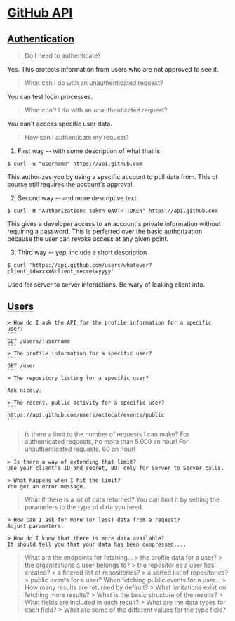 # [GitHub API](https://developer.github.com/v3/)

## [Authentication](https://developer.github.com/v3/#authentication)

> Do I need to authenticate?

Yes. This protects information from users who are not approved to see it. 

> What can I do with an unauthenticated request?

You can test login processes.

> What _can't_ I do with an unauthenticated request?

You can't access specific user data.

> How can I authenticate my request?

1. First way -- with some description of what that is
```
$ curl -u "username" https://api.github.com
```
This authorizes you by using a specific account to pull data from. This of course still requires the account's approval.

2. Second way -- and more descriptive text
```
$ curl -H "Authorization: token OAUTH-TOKEN" https://api.github.com
```
This gives a developer access to an account's private information without requiring a password. This is perferred over the basic authorization because the user can revoke access at any given point. 

3. Third way -- yep, include a short description
```
$ curl 'https://api.github.com/users/whatever?client_id=xxxx&client_secret=yyyy'
```
Used for server to server interactions. Be wary of leaking client info. 


## [Users](https://developer.github.com/v3/users/)

    > How do I ask the API for the profile information for a specific user?
    ```
    GET /users/:username
    ```
    > The profile information for a specific user?
    ```
    GET /user
    ```
    > The repository listing for a specific user?
    
    Ask nicely.
    
    > The recent, public activity for a specific user?
    ```
    https://api.github.com/users/octocat/events/public
    ```

> Is there a limit to the number of requests I can make?
    For authenticated requests, no more than 5.000 an hour! For unauthenticated requests, 60 an hour!
    
    > Is there a way of extending that limit?
    Use your client's ID and secret, BUT only for Server to Server calls.
    
    > What happens when I hit the limit?
    You get an error message.

> What if there is a lot of data returned?
    You can limit it by setting the parameters to the type of data you need.
    
    > How can I ask for more (or less) data from a request?
    Adjust parameters.
    
    > How do I know that there is more data available?
    It should tell you that your data has been compressed....
    
> What are the endpoints for fetching...
    > the profile data for a user?
    > the organizations a user belongs to?
    > the repositories a user has created?
    > a filtered list of repositories?
    > a sorted list of repositories?
    > public events for a user?
> When fetching public events for a user...
    > How many results are returned by default?
    > What limitations exist on fetching more results?
    > What is the basic structure of the results?
    > What fields are included in each result?
    > What are the data types for each field?
    > What are some of the different values for the type field?
